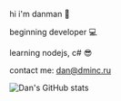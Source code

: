 hi i'm danman 🧐

beginning developer 💻

learning nodejs, c# 😎

contact me: dan@dminc.ru

![Dan's GitHub stats](https://github-readme-stats.vercel.app/api?username=danmaninc&count_private=true&show_icons=true&theme=graywhite)
